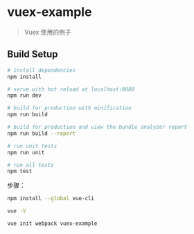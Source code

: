 # vuex-example

> Vuex 使用的例子

## Build Setup

``` bash
# install dependencies
npm install

# serve with hot reload at localhost:8080
npm run dev

# build for production with minification
npm run build

# build for production and view the bundle analyzer report
npm run build --report

# run unit tests
npm run unit

# run all tests
npm test
```

步骤：

``` sh
npm install --global vue-cli

vue -V

vue init webpack vuex-example

```

